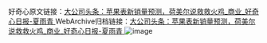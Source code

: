 好奇心原文链接：[大公司头条：苹果表新销量预测，荷美尔说救救火鸡_商业_好奇心日报-夏雨青 ](https://www.qdaily.com/articles/9840.html)
WebArchive归档链接：[大公司头条：苹果表新销量预测，荷美尔说救救火鸡_商业_好奇心日报-夏雨青 ](http://web.archive.org/web/20190623155053/https://www.qdaily.com/articles/9840.html)
![image](http://ww3.sinaimg.cn/large/007d5XDply1g3vgt8hsicj30u0348b29)